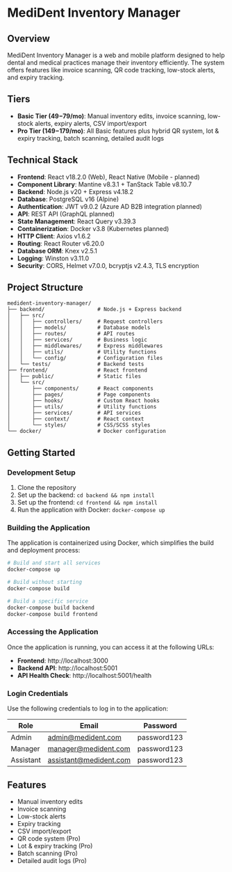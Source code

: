 # MediDent Inventory Manager

## Overview
MediDent Inventory Manager is a web and mobile platform designed to help dental and medical practices manage their inventory efficiently. The system offers features like invoice scanning, QR code tracking, low-stock alerts, and expiry tracking.

## Tiers
- **Basic Tier ($49-$79/mo)**: Manual inventory edits, invoice scanning, low-stock alerts, expiry alerts, CSV import/export
- **Pro Tier ($149-$179/mo)**: All Basic features plus hybrid QR system, lot & expiry tracking, batch scanning, detailed audit logs

## Technical Stack
- **Frontend**: React v18.2.0 (Web), React Native (Mobile - planned)
- **Component Library**: Mantine v8.3.1 + TanStack Table v8.10.7
- **Backend**: Node.js v20 + Express v4.18.2
- **Database**: PostgreSQL v16 (Alpine)
- **Authentication**: JWT v9.0.2 (Azure AD B2B integration planned)
- **API**: REST API (GraphQL planned)
- **State Management**: React Query v3.39.3
- **Containerization**: Docker v3.8 (Kubernetes planned)
- **HTTP Client**: Axios v1.6.2
- **Routing**: React Router v6.20.0
- **Database ORM**: Knex v2.5.1
- **Logging**: Winston v3.11.0
- **Security**: CORS, Helmet v7.0.0, bcryptjs v2.4.3, TLS encryption

## Project Structure
```
medident-inventory-manager/
├── backend/                 # Node.js + Express backend
│   ├── src/
│   │   ├── controllers/     # Request controllers
│   │   ├── models/          # Database models
│   │   ├── routes/          # API routes
│   │   ├── services/        # Business logic
│   │   ├── middlewares/     # Express middlewares
│   │   ├── utils/           # Utility functions
│   │   └── config/          # Configuration files
│   └── tests/               # Backend tests
├── frontend/                # React frontend
│   ├── public/              # Static files
│   └── src/
│       ├── components/      # React components
│       ├── pages/           # Page components
│       ├── hooks/           # Custom React hooks
│       ├── utils/           # Utility functions
│       ├── services/        # API services
│       ├── context/         # React context
│       └── styles/          # CSS/SCSS styles
└── docker/                  # Docker configuration
```

## Getting Started

### Development Setup
1. Clone the repository
2. Set up the backend: `cd backend && npm install`
3. Set up the frontend: `cd frontend && npm install`
4. Run the application with Docker: `docker-compose up`

### Building the Application
The application is containerized using Docker, which simplifies the build and deployment process:

```bash
# Build and start all services
docker-compose up

# Build without starting
docker-compose build

# Build a specific service
docker-compose build backend
docker-compose build frontend
```

### Accessing the Application
Once the application is running, you can access it at the following URLs:

- **Frontend**: http://localhost:3000
- **Backend API**: http://localhost:5001
- **API Health Check**: http://localhost:5001/health

### Login Credentials
Use the following credentials to log in to the application:

| Role | Email | Password |
|------|-------|----------|
| Admin | admin@medident.com | password123 |
| Manager | manager@medident.com | password123 |
| Assistant | assistant@medident.com | password123 |

## Features
- Manual inventory edits
- Invoice scanning
- Low-stock alerts
- Expiry tracking
- CSV import/export
- QR code system (Pro)
- Lot & expiry tracking (Pro)
- Batch scanning (Pro)
- Detailed audit logs (Pro)

